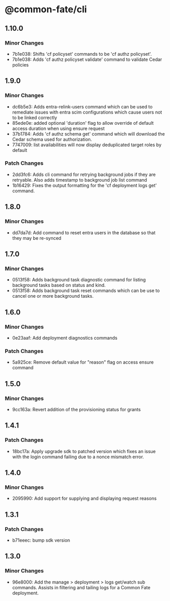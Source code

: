 # @common-fate/cli

## 1.10.0

### Minor Changes

- 7b1e038: Shifts 'cf policyset' commands to be 'cf authz policyset'.
- 7b1e038: Adds 'cf authz policyset validate' command to validate Cedar policies

## 1.9.0

### Minor Changes

- dc6b5e3: Adds entra-relink-users command which can be used to remediate issues with entra scim configurations which cause users not to be linked correctly
- 85ede0e: added optional 'duration' flag to allow override of default access duration when using ensure request
- 37b1784: Adds 'cf authz schema get' command which will download the Cedar schema used for authorization.
- 7747009: list availabilities will now display deduplicated target roles by default

### Patch Changes

- 2dd3fc6: Adds cli command for retrying background jobs if they are retryable. Also adds timestamp to background job list command
- 1b16429: Fixes the output formatting for the 'cf deployment logs get' command.

## 1.8.0

### Minor Changes

- dd7da7d: Add command to reset entra users in the database so that they may be re-synced

## 1.7.0

### Minor Changes

- 0513f58: Adds background task diagnostic command for listing background tasks based on status and kind.
- 0513f58: Adds background task reset commands which can be use to cancel one or more background tasks.

## 1.6.0

### Minor Changes

- 0e23aaf: Add deployment diagnostics commands

### Patch Changes

- 5a925ce: Remove default value for "reason" flag on access ensure command

## 1.5.0

### Minor Changes

- 9cc163a: Revert addition of the provisioning status for grants

## 1.4.1

### Patch Changes

- 18bc17a: Apply upgrade sdk to patched version which fixes an issue with the login command failing due to a nonce mismatch error.

## 1.4.0

### Minor Changes

- 2095990: Add support for supplying and displaying request reasons

## 1.3.1

### Patch Changes

- b71eeec: bump sdk version

## 1.3.0

### Minor Changes

- 96e8000: Add the manage > deployment > logs get/watch sub commands. Assists in filtering and tailing logs for a Common Fate deployment.
